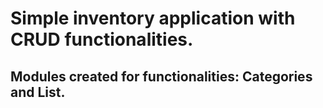 # Simple inventory application with CRUD functionalities.

## Modules created for functionalities: Categories and List.

